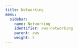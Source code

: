 ```yaml
---
title: Networking
menu:
  sidebar:
    name: Networking
    identifier: aws-networking
    parent: aws    
    weight: 5
---
```

